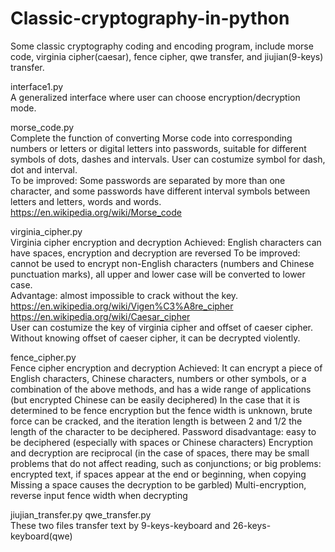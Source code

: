 # Classic-cryptography-in-python
Some classic cryptography coding and encoding program, include morse code, virginia cipher(caesar), fence cipher, qwe transfer, and jiujian(9-keys) transfer.

interface1.py  
A generalized interface where user can choose encryption/decryption mode.  

morse_code.py  
Complete the function of converting Morse code into corresponding numbers or letters or digital letters into passwords, suitable for different symbols of dots, dashes and intervals. User can costumize symbol for dash, dot and interval.  
To be improved: Some passwords are separated by more than one character, and some passwords have different interval symbols between letters and letters, words and words.    
https://en.wikipedia.org/wiki/Morse_code  


virginia_cipher.py  
Virginia cipher encryption and decryption
Achieved: English characters can have spaces, encryption and decryption are reversed
To be improved: cannot be used to encrypt non-English characters (numbers and Chinese punctuation marks), all upper and lower case will be converted to lower case.  
Advantage: almost impossible to crack without the key.  
https://en.wikipedia.org/wiki/Vigen%C3%A8re_cipher  
https://en.wikipedia.org/wiki/Caesar_cipher  
User can costumize the key of virginia cipher and offset of caeser cipher. Without knowing offset of caeser cipher, it can be decrypted violently.  

fence_cipher.py  
Fence cipher encryption and decryption
Achieved: It can encrypt a piece of English characters, Chinese characters, numbers or other symbols, or a combination
of the above methods, and has a wide range of applications (but encrypted Chinese can be easily deciphered)
In the case that it is determined to be fence encryption but the fence width is unknown, brute force can be cracked,
and the iteration length is between 2 and 1/2 the length of the character to be deciphered.
Password disadvantage: easy to be deciphered (especially with spaces or Chinese characters)
Encryption and decryption are reciprocal (in the case of spaces, there may be small problems that do not affect reading,
such as conjunctions; or big problems: encrypted text, if spaces appear at the end or beginning, when copying
Missing a space causes the decryption to be garbled)
Multi-encryption, reverse input fence width when decrypting


jiujian_transfer.py   qwe_transfer.py  
These two files transfer text by 9-keys-keyboard and 26-keys-keyboard(qwe)  
